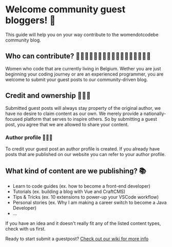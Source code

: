 # Welcome community guest bloggers! 👋
This guide will help you on your way contribute to the womendotcodebe community blog.

## Who can contribute? 👩🏽‍💻👩🏾‍💻👩🏻‍💻👩‍💻👩🏿‍💻👩🏼‍💻
Women who code that are currently living in Belgium. Wether you are just beginning your coding journey or are an experienced programmer, you are welcome to submit your guest posts to our community-driven blog.

## Credit and ownership 🙋🏻‍♀️
Submitted guest posts will always stay property of the original author, we have no desire to claim content as our own. We merely provide a nationally-focused platform that serves to inspire others. So by submitting a guest post, you agree that we are allowed to share your content.

### Author profile 💁🏾‍♀️
To credit your guest post an author profile is created. If you already have posts that are published on our website you can refer to your author profile.

## What kind of content are we publishing? 📚
- Learn to code guides (ex. how to become a front-end developer)
- Tutorials (ex. building a blog with Vue and CraftCMS)
- Tips & Tricks (ex. 10 extensions to power-up your VSCode workflow)
- Personal stories (ex. Why I am making a career switch to become a Java Developer)
- ...

If you have an idea and it doesn't really fit any of the listed content types, check with us first. 


Ready to start submit a guestpost? [Check out our wiki for more info](https://github.com/womendotcodebe/guest-blogs/wiki)
